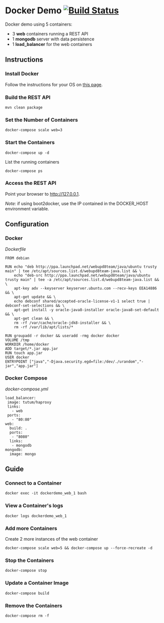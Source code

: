 # Docker Demo [![Build Status](https://travis-ci.org/jumal/docker-demo.svg?branch=master)](https://travis-ci.org/jumal/docker-demo)

Docker demo using 5 containers:
 - 3 **web** containers running a REST API
 - 1 **mongodb** server with data persistence
 - 1 **load_balancer** for the web containers

## Instructions

### Install Docker
Follow the instructions for your OS on [this page](https://docs.docker.com/engine/installation).

### Build the REST API
```
mvn clean package
```
### Set the Number of Containers
```
docker-compose scale web=3
```
### Start the Containers
```
docker-compose up -d
```
List the running containers
```
docker-compose ps
```
### Access the REST API
Point your browser to http://127.0.0.1.

*Note:* if using boot2docker, use the IP contained in the DOCKER_HOST environment variable. 
## Configuration
### Docker
*Dockerfile*
```
FROM debian

RUN echo "deb http://ppa.launchpad.net/webupd8team/java/ubuntu trusty main" | tee /etc/apt/sources.list.d/webupd8team-java.list && \
    echo "deb-src http://ppa.launchpad.net/webupd8team/java/ubuntu trusty main" | tee -a /etc/apt/sources.list.d/webupd8team-java.list && \
    apt-key adv --keyserver keyserver.ubuntu.com --recv-keys EEA14886 && \
    apt-get update && \
    echo debconf shared/accepted-oracle-license-v1-1 select true | debconf-set-selections && \
    apt-get install -y oracle-java8-installer oracle-java8-set-default && \
    apt-get clean && \
    rm -rf /var/cache/oracle-jdk8-installer && \
    rm -rf /var/lib/apt/lists/*
    
RUN groupadd -r docker && useradd -rmg docker docker
VOLUME /tmp
WORKDIR /home/docker
ADD target/*.jar app.jar
RUN touch app.jar
USER docker
ENTRYPOINT ["java","-Djava.security.egd=file:/dev/./urandom","-jar","app.jar"]
```
### Docker Compose
*docker-compose.yml*
```
load_balancer:
 image: tutum/haproxy
 links:
   - web
 ports:
   - "80:80"
web:
  build: .
  ports:
   - "8080"
  links:
   - mongodb
mongodb:
  image: mongo
```
## Guide
### Connect to a Container
```
docker exec -it dockerdemo_web_1 bash
```
### View a Container's logs
```
docker logs dockerdemo_web_1
```
### Add more Containers
Create 2 more instances of the web container
```
docker-compose scale web=5 && docker-compose up --force-recreate -d
```
### Stop the Containers
```
docker-compose stop
```
### Update a Container Image
```
docker-compose build
```
### Remove the Containers
```
docker-compose rm -f
```
